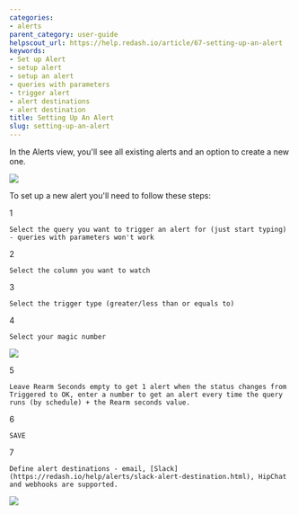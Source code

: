 ```yaml
---
categories:
- alerts
parent_category: user-guide
helpscout_url: https://help.redash.io/article/67-setting-up-an-alert
keywords:
- Set up Alert
- setup alert
- setup an alert
- queries with parameters
- trigger alert
- alert destinations
- alert destination
title: Setting Up An Alert
slug: setting-up-an-alert
---
```

In the Alerts view, you'll see all existing alerts and an option to create a
new one.

![](https://redash.io/help/assets/alerts.png)

To set up a new alert you'll need to follow these steps:

1

    Select the query you want to trigger an alert for (just start typing) - queries with parameters won't work 
2

    Select the column you want to watch 
3

    Select the trigger type (greater/less than or equals to) 
4

    Select your magic number

![](https://redash.io/help/assets/alerts_settings.png)

5

    Leave Rearm Seconds empty to get 1 alert when the status changes from Triggered to OK, enter a number to get an alert every time the query runs (by schedule) + the Rearm seconds value. 
6

    SAVE 
7

    Define alert destinations - email, [Slack](https://redash.io/help/alerts/slack-alert-destination.html), HipChat and webhooks are supported.

![](https://redash.io/help/assets/alert_destination.png)

